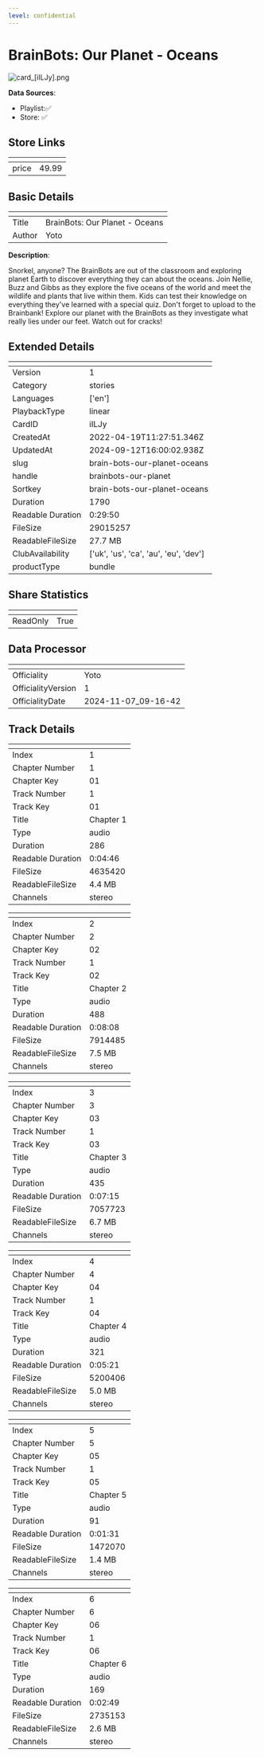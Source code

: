 ```yaml
---
level: confidential
---
```

# BrainBots: Our Planet - Oceans

![card_[iILJy].png](../../img/cards/card_[iILJy].png)

**Data Sources**: 

- Playlist:✅
- Store: ✅


## Store Links

| <!-- --> | <!-- --> |
| - | - |
| price | 49.99 |


## Basic Details

| <!-- --> | <!-- --> |
| - | - |
| Title | BrainBots: Our Planet - Oceans |
| Author | Yoto |

**Description**:

Snorkel, anyone? The BrainBots are out of the classroom and exploring planet Earth to discover everything they can about the oceans.  Join Nellie, Buzz and Gibbs as they explore the five oceans of the world and meet the wildlife and plants that live within them.  Kids can test their knowledge on everything they've learned with a special quiz. Don't forget to upload to the Brainbank! Explore our planet with the BrainBots as they investigate what really lies under our feet. Watch out for cracks!


## Extended Details

| <!-- --> | <!-- --> |
| - | - |
| Version | 1 |
| Category | stories |
| Languages | ['en'] |
| PlaybackType | linear |
| CardID | iILJy |
| CreatedAt | 2022-04-19T11:27:51.346Z |
| UpdatedAt | 2024-09-12T16:00:02.938Z |
| slug | brain-bots-our-planet-oceans |
| handle | brainbots-our-planet |
| Sortkey | brain-bots-our-planet-oceans |
| Duration | 1790 |
| Readable Duration | 0:29:50 |
| FileSize | 29015257 |
| ReadableFileSize | 27.7 MB |
| ClubAvailability | ['uk', 'us', 'ca', 'au', 'eu', 'dev'] |
| productType | bundle |


## Share Statistics

| <!-- --> | <!-- --> |
| - | - |
| ReadOnly | True |


## Data Processor

| <!-- --> | <!-- --> |
| - | - |
| Officiality | Yoto
| OfficialityVersion | 1
| OfficialityDate | 2024-11-07_09-16-42


## Track Details

| <!-- --> | <!-- --> |
| - | - |
| Index | 1 |
| Chapter Number | 1 |
| Chapter Key | 01 |
| Track Number | 1 |
| Track Key | 01 |
| Title | Chapter 1 |
| Type | audio |
| Duration | 286 |
| Readable Duration | 0:04:46 |
| FileSize | 4635420 |
| ReadableFileSize | 4.4 MB |
| Channels | stereo |

| <!-- --> | <!-- --> |
| - | - |
| Index | 2 |
| Chapter Number | 2 |
| Chapter Key | 02 |
| Track Number | 1 |
| Track Key | 02 |
| Title | Chapter 2 |
| Type | audio |
| Duration | 488 |
| Readable Duration | 0:08:08 |
| FileSize | 7914485 |
| ReadableFileSize | 7.5 MB |
| Channels | stereo |

| <!-- --> | <!-- --> |
| - | - |
| Index | 3 |
| Chapter Number | 3 |
| Chapter Key | 03 |
| Track Number | 1 |
| Track Key | 03 |
| Title | Chapter 3 |
| Type | audio |
| Duration | 435 |
| Readable Duration | 0:07:15 |
| FileSize | 7057723 |
| ReadableFileSize | 6.7 MB |
| Channels | stereo |

| <!-- --> | <!-- --> |
| - | - |
| Index | 4 |
| Chapter Number | 4 |
| Chapter Key | 04 |
| Track Number | 1 |
| Track Key | 04 |
| Title | Chapter 4 |
| Type | audio |
| Duration | 321 |
| Readable Duration | 0:05:21 |
| FileSize | 5200406 |
| ReadableFileSize | 5.0 MB |
| Channels | stereo |

| <!-- --> | <!-- --> |
| - | - |
| Index | 5 |
| Chapter Number | 5 |
| Chapter Key | 05 |
| Track Number | 1 |
| Track Key | 05 |
| Title | Chapter 5 |
| Type | audio |
| Duration | 91 |
| Readable Duration | 0:01:31 |
| FileSize | 1472070 |
| ReadableFileSize | 1.4 MB |
| Channels | stereo |

| <!-- --> | <!-- --> |
| - | - |
| Index | 6 |
| Chapter Number | 6 |
| Chapter Key | 06 |
| Track Number | 1 |
| Track Key | 06 |
| Title | Chapter 6 |
| Type | audio |
| Duration | 169 |
| Readable Duration | 0:02:49 |
| FileSize | 2735153 |
| ReadableFileSize | 2.6 MB |
| Channels | stereo |

